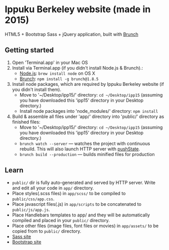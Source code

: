 # Ippuku Berkeley website (made in 2015)

HTML5 + Bootstrap Sass + jQuery application, built with [Brunch](http://brunch.io)

## Getting started
1. Open 'Terminal.app' in your Mac OS
2. Install via Terminal.app (if you didn't install Node.js & Brunch).:
    * [Node.js](http://nodejs.org): `brew install node` on OS X
    * [Brunch](http://brunch.io): `npm install -g brunch@1.8.5`
3. Install node packages, which are required by Ippuku Berkeley website (if you didn't install them).
    * Move to '~/Desktop/ipp15/' directory: `cd ~/Desktop/ipp15` (assuming you have downloaded this 'ipp15' directory in your Desktop directory.)
    * Install node packages into 'node_modules/' directory: `npm install`
4. Build & assemble all files under 'app/' directory into 'public/' directory as finished files:
    * Move to '~/Desktop/ipp15/' directory: `cd ~/Desktop/ipp15` (assuming you have downloaded this 'ipp15' directory in your Desktop directory.)
    * `brunch watch --server` — watches the project with continuous rebuild. This will also launch HTTP server with [pushState](https://developer.mozilla.org/en-US/docs/Web/Guide/API/DOM/Manipulating_the_browser_history).
    * `brunch build --production` — builds minified files for production
    
## Learn
 * `public/` dir is fully auto-generated and served by HTTP server.  Write and edit all your code in `app/` directory.
 * Place styles(.scss files) in `app/scss/` to be compiled to `public/css/app.css`.
 * Place javascript files(.js) in `app/scripts` to be concatenated to `public/js/app.js`.
 * Place Handlebars templates to app/ and they will be automatically compiled and placed in your `public/` directory.
 * Place other files (image files, font files or movies) in `app/assets/` to be copied from  to `public/` directory.
 * [Sass site](http://sass-lang.com)
 * [Bootstrap site](http://getbootstrap.com)
